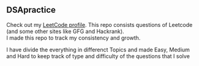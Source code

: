 ## DSApractice
Check out my <a href="https://leetcode.com/shlokjp/">LeetCode profile</a>.
This repo consists questions of Leetcode (and some other sites like GFG and Hackrank).<br>
I made this repo to track my consistency and growth.

I have divide the everything in differenct Topics and made Easy, Medium and Hard to keep track of type and difficulty of the questions that I solve
